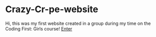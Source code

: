 # Crazy-Cr-pe-website

Hi, this was my first website created in a group during my time on the Coding First: Girls course!
<a href="index.html">Enter</a>
